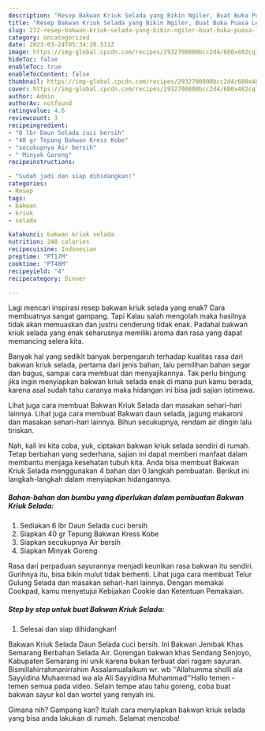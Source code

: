 ```yaml
---
description: "Resep Bakwan Kriuk Selada yang Bikin Ngiler, Buat Buka Puasa Lezat"
title: "Resep Bakwan Kriuk Selada yang Bikin Ngiler, Buat Buka Puasa Lezat"
slug: 272-resep-bakwan-kriuk-selada-yang-bikin-ngiler-buat-buka-puasa-lezat
category: Uncategorized
date: 2023-03-24T05:34:20.511Z
image: https://img-global.cpcdn.com/recipes/2932700800bcc2d4/680x482cq70/bakwan-kriuk-selada-foto-resep-utama.jpg
hideToc: false
enableToc: true
enableTocContent: false
thumbnail: https://img-global.cpcdn.com/recipes/2932700800bcc2d4/680x482cq70/bakwan-kriuk-selada-foto-resep-utama.jpg
cover: https://img-global.cpcdn.com/recipes/2932700800bcc2d4/680x482cq70/bakwan-kriuk-selada-foto-resep-utama.jpg
author: Admin
authorAv: notfound
ratingvalue: 4.6
reviewcount: 3
recipeingredient:
- "6 lbr Daun Selada cuci bersih"
- "40 gr Tepung Bakwan Kress Kobe"
- "secukupnya Air bersih"
- " Minyak Goreng"
recipeinstructions:

- "Sudah jadi dan siap dihidangkan!"
categories:
- Resep
tags:
- bakwan
- kriuk
- selada

katakunci: bakwan kriuk selada 
nutrition: 248 calories
recipecuisine: Indonesian
preptime: "PT17M"
cooktime: "PT48M"
recipeyield: "4"
recipecategory: Dinner

---
```



Lagi mencari inspirasi resep bakwan kriuk selada yang enak? Cara membuatnya sangat gampang. Tapi Kalau salah mengolah maka hasilnya tidak akan memuaskan dan justru cenderung tidak enak. Padahal bakwan kriuk selada yang enak seharusnya memiliki aroma dan rasa yang dapat memancing selera kita.


Banyak hal yang sedikit banyak berpengaruh terhadap kualitas rasa dari bakwan kriuk selada, pertama dari jenis bahan, lalu pemilihan bahan segar dan bagus, sampai cara membuat dan menyajikannya. Tak perlu bingung jika ingin menyiapkan bakwan kriuk selada enak di mana pun kamu berada, karena asal sudah tahu caranya maka hidangan ini bisa jadi sajian istimewa.

Lihat juga cara membuat Bakwan Kriuk Selada dan masakan sehari-hari lainnya. Lihat juga cara membuat Bakwan daun selada, jagung makaroni dan masakan sehari-hari lainnya. Bihun secukupnya, rendam air dingin lalu tiriskan.


Nah, kali ini kita coba, yuk, ciptakan bakwan kriuk selada sendiri di rumah. Tetap berbahan yang sederhana, sajian ini dapat memberi manfaat dalam membantu menjaga kesehatan tubuh kita. Anda bisa membuat Bakwan Kriuk Selada menggunakan 4 bahan dan 0 langkah pembuatan. Berikut ini langkah-langkah dalam menyiapkan hidangannya.

<!--inarticleads1-->

##### Bahan-bahan dan bumbu yang diperlukan dalam pembuatan Bakwan Kriuk Selada:

1. Sediakan 6 lbr Daun Selada cuci bersih
1. Siapkan 40 gr Tepung Bakwan Kress Kobe
1. Siapkan secukupnya Air bersih
1. Siapkan  Minyak Goreng


Rasa dari perpaduan sayurannya menjadi keunikan rasa bakwan itu sendiri. Gurihnya itu, bisa bikin mulut tidak berhenti. Lihat juga cara membuat Telur Gulung Selada dan masakan sehari-hari lainnya. Dengan memakai Cookpad, kamu menyetujui Kebijakan Cookie dan Ketentuan Pemakaian. 

<!--inarticleads2-->

##### Step by step untuk buat Bakwan Kriuk Selada:


1. Selesai dan siap dihidangkan!

Bakwan Kriuk Selada Daun Selada cuci bersih. Ini Bakwan Jembak Khas Semarang Berbahan Selada Air. Gorengan bakwan khas Sendang Senjoyo, Kabupaten Semarang ini unik karena bukan terbuat dari ragam sayuran. Bismillahirrahmanirrahim Assalamualaikum wr. wb &#39;&#39;Allahumma sholli ala Sayyidina Muhammad wa ala Ali Sayyidina Muhammad&#39;&#39;Hallo temen - temen semua pada video. Selain tempe atau tahu goreng, coba buat bakwan sayur kol dan wortel yang renyah ini. 

Gimana nih? Gampang kan? Itulah cara menyiapkan bakwan kriuk selada yang bisa anda lakukan di rumah. Selamat mencoba!
